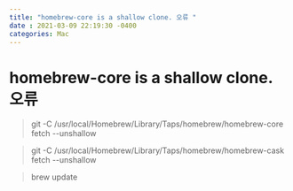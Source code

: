 ```yaml
---
title: "homebrew-core is a shallow clone. 오류 "
date : 2021-03-09 22:19:30 -0400
categories: Mac
---
```


# homebrew-core is a shallow clone. 오류 


> git -C /usr/local/Homebrew/Library/Taps/homebrew/homebrew-core fetch --unshallow

> git -C /usr/local/Homebrew/Library/Taps/homebrew/homebrew-cask fetch --unshallow

> brew update
